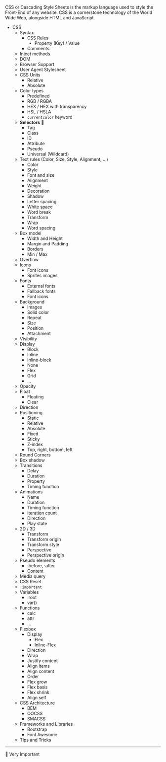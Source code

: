 CSS or Cascading Style Sheets is the markup language used to style the Front-End of any website. CSS is a cornerstone technology of the World Wide Web, alongside HTML and JavaScript.

- CSS
  - Syntax
    - CSS Rules 
        - Property (Key) / Value
    - Comments
  - Inject methods
  - DOM
  - Browser Support
  - User Agent Stylesheet
  - CSS Units
    - Relative 
    - Absolute
  - Color types
    - Predefined 
    - RGB / RGBA
    - HEX / HEX with transparency
    - HSL / HSLA
    - ```currentcolor``` keyword 
  - **Selectors** 🔴
      - Tag
      - Class
      - ID
      - Attribute
      - Pseudo
      - Universal (Wildcard)
  - Text rules (Color, Size, Style, Alignment, ...)
      - Color
      - Style
      - Font and size
      - Alignment
      - Weight
      - Decoration
      - Shadow
      - Letter spacing
      - White space
      - Word break
      - Transform
      - Wrap
      - Word spacing
  - Box model
      - Width and Height
      - Margin and Padding
      - Borders
      - Min / Max
  - Overflow
  - Icons
      - Font icons
      - Sprites images
  - Fonts
    - External fonts 
    - Fallback fonts
    - Font icons
  - Background
      - Images
      - Solid color
      - Repeat
      - Size
      - Position
      - Attachment
  - Visibility
  - Display
      - Block
      - Inline
      - Inline-block
      - None
      - Flex
      - Grid
      - ...
  - Opacity
  - Float
      - Floating
      - Clear
  - Direction
  - Positioning
      - Static
      - Relative
      - Absolute
      - Fixed
      - Sticky
      - Z-index
      - Top, right, bottom, left
  - Round Corners
  - Box shadow
  - Transitions
      - Delay
      - Duration
      - Property
      - Timing function
  - Animations
      - Name
      - Duration
      - Timing function
      - Iteration count
      - Direction
      - Play state
  - 2D / 3D
      - Transform
      - Transform origin
      - Transform style
      - Perspective
      - Perspective origin
  - Pseudo elements
      - :before, :after
      - Content
  - Media query
  - CSS Reset
  - ```!important```
  - Variables
      - :root
      - var()
  - Functions
    - calc
    - attr
    - ...
  - Flexbox
      - Display
          - Flex
          - Inline-Flex
      - Direction
      - Wrap
      - Justify content
      - Align items
      - Align content
      - Order
      - Flex grow
      - Flex basis
      - Flex shrink
      - Align self
  - CSS Architecture
    - BEM
    - OOCSS
    - SMACSS
  - Frameworks and Libraries
      - Bootstrap
      - Font Awesome
  - Tips and Tricks


---
🔴 Very Important